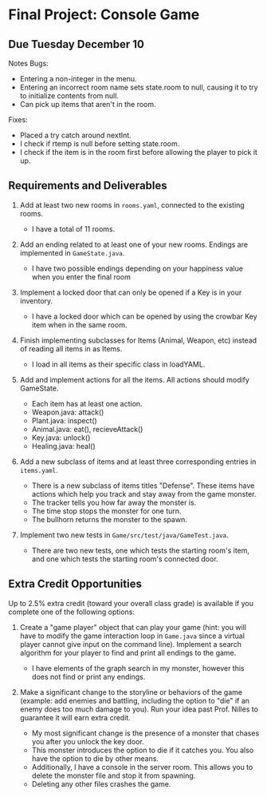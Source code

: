 # Final Project: Console Game

## Due Tuesday December 10

Notes
Bugs:
   - Entering a non-integer in the menu.
   - Entering an incorrect room name sets state.room to null, causing it to try to initialize contents from null.
   - Can pick up items that aren't in the room.

Fixes:
   - Placed a try catch around nextInt.
   - I check if rtemp is null before setting state.room.
   - I check if the item is in the room first before allowing the player to pick it up.

## Requirements and Deliverables

1. Add at least two new rooms in `rooms.yaml`, connected to the existing rooms.
   - I have a total of 11 rooms.
2. Add an ending related to at least one of your new rooms. Endings are
implemented in `GameState.java`.
   - I have two possible endings depending on your happiness value when you enter the final room
3. Implement a locked door that can only be opened if a Key is in your inventory.
   - I have a locked door which can be opened by using the crowbar Key item when in the same room.
4. Finish implementing subclasses for Items (Animal, Weapon, etc) instead of reading all
items in as Items.
   - I load in all items as their specific class in loadYAML.
5. Add and implement actions for all the items. All actions should modify GameState.
   - Each item has at least one action.
   - Weapon.java: attack()
   - Plant.java: inspect()
   - Animal.java: eat(), recieveAttack()
   - Key.java: unlock()
   - Healing.java: heal()

6. Add a new subclass of items and at least three corresponding entries in `items.yaml`.
   - There is a new subclass of items titles "Defense". These items have actions which help you track and stay away from the game monster.
   - The tracker tells you how far away the monster is. 
   - The time stop stops the monster for one turn. 
   - The bullhorn returns the monster to the spawn.
7. Implement two new tests in `Game/src/test/java/GameTest.java`.
   - There are two new tests, one which tests the starting room's item, and one which tests the starting room's connected door.

## Extra Credit Opportunities

Up to 2.5% extra credit (toward your overall class grade) is available if you complete one of the following options:

1. Create a "game player" object that can play your game (hint: you will have to
modify the game interaction loop in `Game.java` since a virtual player cannot
give input on the command line). Implement a search algorithm for your player to
find and print all endings to the game.
   - I have elements of the graph search in my monster, however this does not find or print any endings.

2. Make a significant change to the storyline or behaviors of the game (example:
add enemies and battling, including the option to "die" if an enemy does too
much damage to you). Run your idea past Prof. Nilles to guarantee it will earn
extra credit.
   - My most significant change is the presence of a monster that chases you after you unlock the key door.
   - This monster introduces the option to die if it catches you. You also have the option to die by other means.
   - Additionally, I have a console in the server room. This allows you to delete the monster file and stop it from spawning.
   - Deleting any other files crashes the game. 
